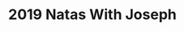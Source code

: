---
credit:
- Joseph Ravichandran
featured: false
recording: ''
slides: 2019_natas_with_joseph.pdf
tags:
- Web Hacking
- Natas
- 3rd Party CTFs
time_close: ''
time_start: 2019-09-12T02:15:00.000000Z
title: 2019 Natas With Joseph
week_number: 6
---